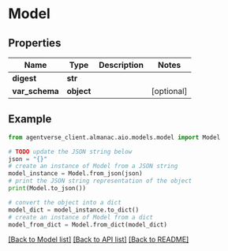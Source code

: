 # Model


## Properties

Name | Type | Description | Notes
------------ | ------------- | ------------- | -------------
**digest** | **str** |  | 
**var_schema** | **object** |  | [optional] 

## Example

```python
from agentverse_client.almanac.aio.models.model import Model

# TODO update the JSON string below
json = "{}"
# create an instance of Model from a JSON string
model_instance = Model.from_json(json)
# print the JSON string representation of the object
print(Model.to_json())

# convert the object into a dict
model_dict = model_instance.to_dict()
# create an instance of Model from a dict
model_from_dict = Model.from_dict(model_dict)
```
[[Back to Model list]](../README.md#documentation-for-models) [[Back to API list]](../README.md#documentation-for-api-endpoints) [[Back to README]](../README.md)


